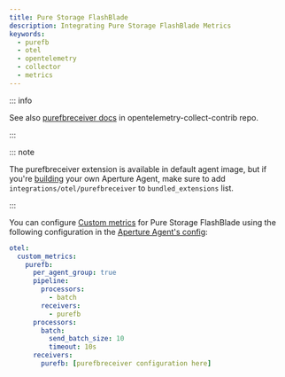 ```yaml
---
title: Pure Storage FlashBlade
description: Integrating Pure Storage FlashBlade Metrics
keywords:
  - purefb
  - otel
  - opentelemetry
  - collector
  - metrics
---
```


::: info

See also [purefbreceiver docs][receiver] in opentelemetry-collect-contrib repo.

:::

::: note

The purefbreceiver extension is available in default agent image, but if you're [building][build] your own Aperture Agent, make sure to add `integrations/otel/purefbreceiver` to `bundled_extensions` list.

:::

You can configure [Custom metrics][custom-metrics] for Pure Storage FlashBlade
using the following configuration in the [Aperture Agent's
config][agent-config]:

```yaml
otel:
  custom_metrics:
    purefb:
      per_agent_group: true
      pipeline:
        processors:
          - batch
        receivers:
          - purefb
      processors:
        batch:
          send_batch_size: 10
          timeout: 10s
      receivers:
        purefb: [purefbreceiver configuration here]
```

[build]: /reference/aperturectl/build/agent/agent.md
[receiver]:
  https://github.com/open-telemetry/opentelemetry-collector-contrib/tree/main/receiver/purefbreceiver
[custom-metrics]: /reference/configuration/agent.md#custom-metrics-config
[agent-config]: /reference/configuration/agent.md#agent-o-t-e-l-config
